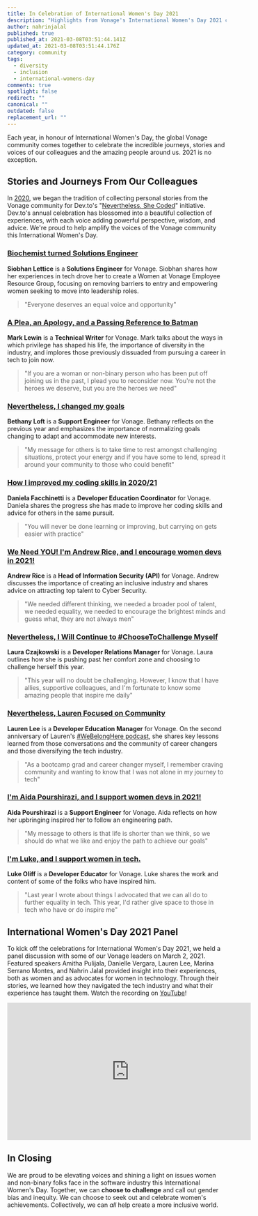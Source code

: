 ```yaml
---
title: In Celebration of International Women's Day 2021
description: "Highlights from Vonage's International Women's Day 2021 celebrations. "
author: nahrinjalal
published: true
published_at: 2021-03-08T03:51:44.141Z
updated_at: 2021-03-08T03:51:44.176Z
category: community
tags:
  - diversity
  - inclusion
  - international-womens-day
comments: true
spotlight: false
redirect: ""
canonical: ""
outdated: false
replacement_url: ""
---
```

Each year, in honour of International Women's Day, the global Vonage community comes together to celebrate the incredible journeys, stories and voices of our colleagues and the amazing people around us. 2021 is no exception.

## Stories and Journeys From Our Colleagues

In [2020](https://www.nexmo.com/legacy-blog/2020/03/10/in-celebration-of-international-womens-day-2020), we began the tradition of collecting personal stories from the Vonage community for Dev.to's "[Nevertheless, She Coded](https://dev.to/devteam/shecoded-2021-stories-from-women-building-software-and-the-allies-supporting-them-49pf)" initiative. Dev.to's annual celebration has blossomed into a beautiful collection of experiences, with each voice adding powerful perspective, wisdom, and advice. We're proud to help amplify the voices of the Vonage community this International Women's Day.

### [Biochemist turned Solutions Engineer](https://dev.to/vonagedev/biochemist-turned-solutions-engineer-23k3)

**Siobhan Lettice** is a **Solutions Engineer** for Vonage. Siobhan shares how her experiences in tech drove her to create a Women at Vonage Employee Resource Group, focusing on removing barriers to entry and empowering women seeking to move into leadership roles.

> "Everyone deserves an equal voice and opportunity"

### [A Plea, an Apology, and a Passing Reference to Batman](https://dev.to/marklewin/a-plea-an-apology-and-a-passing-reference-to-batman-pgf)

**Mark Lewin** is a **Technical Writer** for Vonage. Mark talks about the ways in which privilege has shaped his life, the importance of diversity in the industry, and implores those previously dissuaded from pursuing a career in tech to join now.

> "If you are a woman or non-binary person who has been put off joining us in the past, I plead you to reconsider now. You're not the heroes we deserve, but you are the heroes we need"

### [Nevertheless, I changed my goals](https://dev.to/bb_loft/nevertheless-i-changed-my-goals-3hnf)

**Bethany Loft** is a **Support Engineer** for Vonage. Bethany reflects on the previous year and emphasizes the importance of normalizing goals changing to adapt and accommodate new interests.  

> "My message for others is to take time to rest amongst challenging situations, protect your energy and if you have some to lend, spread it around your community to those who could benefit"

### [How I improved my coding skills in 2020/21](https://dev.to/danielaf/how-i-improved-my-coding-skills-in-2020-21-1fl5)

**Daniela Facchinetti** is a **Developer Education Coordinator** for Vonage. Daniela shares the progress she has made to improve her coding skills and advice for others in the same pursuit.

> "You will never be done learning or improving, but carrying on gets easier with practice"

### [We Need YOU! I'm Andrew Rice, and I encourage women devs in 2021!](https://dev.to/integrator9004/we-need-you-i-m-integrator9004-and-i-encourage-women-devs-in-2021-imh)

**Andrew Rice** is a **Head of Information Security (API)** for Vonage. Andrew discusses the importance of creating an inclusive industry and shares advice on attracting top talent to Cyber Security.

> "We needed different thinking, we needed a broader pool of talent, we needed equality, we needed to encourage the brightest minds and guess what, they are not always men"

### [Nevertheless, I Will Continue to #ChooseToChallenge Myself](https://dev.to/czajkowski/nevertheless-i-will-continue-to-choosetochallenge-myself-3egb)

**Laura Czajkowski** is a **Developer Relations Manager** for Vonage. Laura outlines how she is pushing past her comfort zone and choosing to challenge herself this year.

> "This year will no doubt be challenging. However, I know that I have allies, supportive colleagues, and I'm fortunate to know some amazing people that inspire me daily"

### [Nevertheless, Lauren Focused on Community](https://dev.to/lolocoding/nevertheless-lauren-focused-on-her-coding-community-13h8)

**Lauren Lee** is a **Developer Education Manager** for Vonage. On the second anniversary of Lauren's [#WeBelongHere podcast](https://webelongpodcast.com/), she shares key lessons learned from those conversations and the community of career changers and those diversifying the tech industry.

> "As a bootcamp grad and career changer myself, I remember craving community and wanting to know that I was not alone in my journey to tech"

### [I'm Aida Pourshirazi, and I support women devs in 2021!](https://dev.to/vonageaida/i-m-aida-pourshirazi-and-i-support-women-devs-in-2021-25k3)

**Aida Pourshirazi** is a **Support Engineer** for Vonage. Aida reflects on how her upbringing inspired her to follow an engineering path.

> "My message to others is that life is shorter than we think, so we should do what we like and enjoy the path to achieve our goals"

### [I'm Luke, and I support women in tech.](https://dev.to/lukeocodes/i-m-luke-and-i-support-women-in-tech-23gk)

**Luke Oliff** is a **Developer Educator** for Vonage. Luke shares the work and content of some of the folks who have inspired him.

> "Last year I wrote about things I advocated that we can all do to further equality in tech. This year, I'd rather give space to those in tech who have or do inspire me"

## International Women's Day 2021 Panel

To kick off the celebrations for International Women's Day 2021, we held a panel discussion with some of our Vonage leaders on March 2, 2021. Featured speakers Amitha Pulijala, Danielle Vergara, Lauren Lee, Marina Serrano Montes, and Nahrin Jalal provided insight into their experiences, both as women and as advocates for women in technology. Through their stories, we learned how they navigated the tech industry and what their experience has taught them. Watch the recording on [YouTube](https://youtu.be/d-cvjT4lROs)!

<iframe width="560" height="315" src="https://www.youtube.com/embed/d-cvjT4lROs" frameborder="0" allow="accelerometer; autoplay; clipboard-write; encrypted-media; gyroscope; picture-in-picture" allowfullscreen></iframe>

## In Closing

We are proud to be elevating voices and shining a light on issues women and non-binary folks face in the software industry this International Women's Day. Together, we can **choose to challenge** and call out gender bias and inequity. We can choose to seek out and celebrate women's achievements. Collectively, we can *all* help create a more inclusive world.
